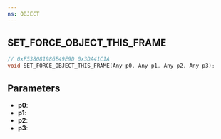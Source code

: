 ```yaml
---
ns: OBJECT
---
```

## SET_FORCE_OBJECT_THIS_FRAME

```c
// 0xF538081986E49E9D 0x3DA41C1A
void SET_FORCE_OBJECT_THIS_FRAME(Any p0, Any p1, Any p2, Any p3);
```


## Parameters
* **p0**: 
* **p1**: 
* **p2**: 
* **p3**: 

